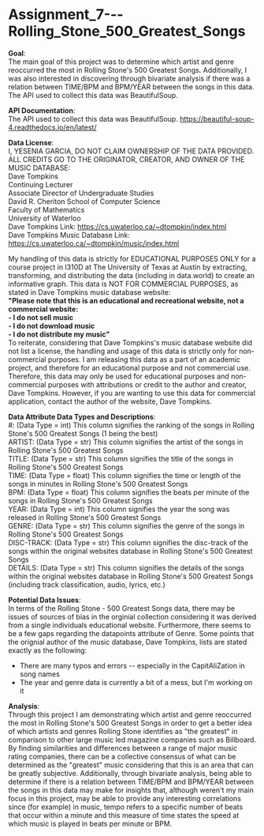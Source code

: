 # Assignment_7---Rolling_Stone_500_Greatest_Songs
**Goal**:  
The main goal of this project was to determine which artist and genre reoccurred the most in Rolling Stone's 500 Greatest Songs. Additionally, I was also interested in discovering through bivariate analysis if there was a relation between TIME/BPM and BPM/YEAR between the songs in this data. The API used to collect this data was BeautifulSoup.

**API Documentation**:  
The API used to collect this data was BeautifulSoup.
https://beautiful-soup-4.readthedocs.io/en/latest/

**Data License**:  
I, YESENIA GARCIA, DO NOT CLAIM OWNERSHIP OF THE DATA PROVIDED. ALL CREDITS GO TO THE ORIGINATOR, CREATOR, AND OWNER OF THE MUSIC DATABASE:  
Dave Tompkins  
Continuing Lecturer  
Associate Director of Undergraduate Studies  
David R. Cheriton School of Computer Science  
Faculty of Mathematics  
University of Waterloo  
Dave Tompkins Link: https://cs.uwaterloo.ca/~dtompkin/index.html  
Dave Tompkins Music Database Link: https://cs.uwaterloo.ca/~dtompkin/music/index.html

My handling of this data is strictly for EDUCATIONAL PURPOSES ONLY for a course project in I310D at The University of Texas at Austin by extracting, transforming, and distributing the data (including in data.world) to create an informative graph. This data is NOT FOR COMMERCIAL PURPOSES, as stated in Dave Tompkins music database website:  
**"Please note that this is an educational and recreational website, not a commercial website:**  
**- I do not sell music**  
**- I do not download music**  
**- I do not distribute my music"**  
To reiterate, considering that Dave Tompkins's music database website did not list a license, the handling and usage of this data is strictly only for non-commercial purposes. I am releasing this data as a part of an academic project, and therefore for an educational purpose and not commercial use. Therefore, this data may only be used for educational purposes and non-commercial purposes with attributions or credit to the author and creator, Dave Tompkins. However, if you are wanting to use this data for commercial application, contact the author of the website, Dave Tompkins.

**Data Attribute Data Types and Descriptions**:  
#: (Data Type = int) This column signifies the ranking of the songs in Rolling Stone's 500 Greatest Songs (1 being the best)  
ARTIST: (Data Type = str) This column signifies the artist of the songs in Rolling Stone's 500 Greatest Songs  
TITLE: (Data Type = str) This column signifies the title of the songs in Rolling Stone's 500 Greatest Songs  
TIME: (Data Type = float) This column signifies the time or length of the songs in minutes in Rolling Stone's 500 Greatest Songs  
BPM: (Data Type = float) This column signifies the beats per minute of the songs in Rolling Stone's 500 Greatest Songs  
YEAR: (Data Type = int) This column signifies the year the song was released in Rolling Stone's 500 Greatest Songs  
GENRE: (Data Type = str) This column signifies the genre of the songs in Rolling Stone's 500 Greatest Songs  
DISC-TRACK: (Data Type = str) This column signifies the disc-track of the songs within the original websites database in Rolling Stone's 500 Greatest Songs  
DETAILS: (Data Type = str) This column signifies the details of the songs within the original websites database in Rolling Stone's 500 Greatest Songs (including track classification, audio, lyrics, etc.)  

**Potential Data Issues**:  
In terms of the Rolling Stone - 500 Greatest Songs data, there may be issues of sources of bias in the orginial collection considering it was derived from a single individuals educational website. Furthermore, there seems to be a few gaps regarding the datapoints attribute of Genre. Some points that the orignial author of the music database, Dave Tompkins, lists are stated exactly as the following:  
- There are many typos and errors -- especially in the CapitAliZation in song names  
- The year and genre data is currently a bit of a mess, but I'm working on it

**Analysis**:  
Through this project I am demonstrating which artist and genre reoccurred the most in Rolling Stone's 500 Greatest Songs in order to get a better idea of which artists and genres Rolling Stone identifies as "the greatest" in comparison to other large music led magazine companies such as Billboard. By finding similarities and differences between a range of major music rating companies, there can be a collective consensus of what can be determined as the "greatest" music considering that this is an area that can be greatly subjective. Additionally, through bivariate analysis, being able to determine if there is a relation between TIME/BPM and BPM/YEAR between the songs in this data may make for insights that, although weren't my main focus in this project, may be able to provide any interesting correlations since (for example) in music, tempo refers to a specific number of beats that occur within a minute and this measure of time states the speed at which music is played in beats per minute or BPM.
